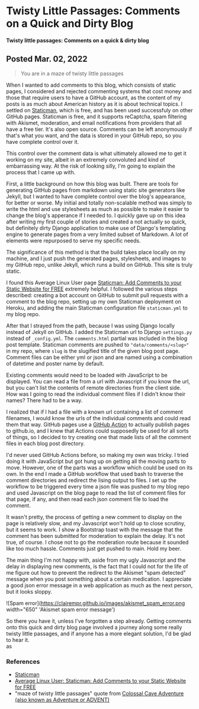 # Twisty Little Passages: Comments on a Quick and Dirty Blog

#### Twisty little passages: Comments on a quick & dirty blog  

## Posted Mar. 02, 2022

> You are in a maze of twisty little passages

When I wanted to add comments to this blog, which consists of static pages, I considered and rejected commenting systems that cost money and those that require users to have a GitHub account, as the content of my posts is as much about American history as it is about technical topics. I settled on <a href="https://staticman.net/">Staticman</a>, which is free, and has been used successfuly on other GitHub pages. Staticman is free, and it supports reCaptcha, spam filtering with Akismet, moderation, and email notifications from providers that all have a free tier. It's also open source. Comments can be left anonymously if that's what you want, and the data is stored in your GitHub repo, so you have complete control over it.   

This control over the comment data is what ultimately allowed me to get it working on my site, albeit in an extremely convoluted and kind of embarrassing way. At the risk of looking silly, I'm going to explain the process that I came up with.  

First, a little background on how this blog was built. There are tools for generating GitHub pages from markdown using static site generators like Jekyll, but I wanted to have complete control over the blog's appearance, for better or worse. My initial and totally non-scalable method was simply to write the html and use stylesheets as much as possible to make it easier to change the blog's apperance if I needed to. I quickly gave up on this idea after writing my first couple of stories and created a not actually so quick, but definitely dirty Django application to make use of Django's templating engine to generate pages from a very limited subset of Markdown. A lot of elements were repurposed to serve my specific needs.  

The significance of this method is that the build takes place locally on my machine, and I just push the generated pages, stylesheets, and images to my GitHub repo, unlike Jekyll, which runs a build on GitHub. This site is truly static.   

I found this Average Linux User page <a href="https://averagelinuxuser.com/staticman-comments/">Staticman: Add Comments to your Static Website for FREE</a> extremely helpful. I followed the various steps described: creating a bot account on GitHub to submit pull requests with a comment to the blog repo, setting up my own Staticman deployment on Heroku, and adding the main Staticman configuration file `staticman.yml` to my blog repo.   

After that I strayed from the path, because I was using Django locally instead of Jekyll on GitHub. I added the Staticman url to Django `settings.py` instead of `_config.yml`. The `comments.html` partial was included in the blog post template. Staticman comments are pushed to `"data/comments/<slug>"` in my repo, where `slug` is the slugified title of the given blog post page. Comment files can be either yml or json and are named using a combination of datetime and poster name by default.  

Existing comments would need to be loaded with JavaScript to be displayed. You can read a file from a url with Javascript if you know the url, but you can't list the contents of remote directories from the client side. How was I going to read the individual comment files if I didn't know their names? There had to be a way.  

I realized that if I had a file with a known url containing a list of comment filenames, I would know the urls of the individual comments and could read them that way. GitHub pages use a <a href="https://docs.github.com/en/actions">GitHub Action</a> to actually publish pages to github.io, and I knew that Actions could supposedly be used for all sorts of things, so I decided to try creating one that made lists of all the comment files in each blog post directory.  

I'd never used GitHub Actions before, so making my own was tricky. I tried doing it with JavaScript but got hung up on getting all the moving parts to move. However, one of the parts was a workflow which could be used on its own. In the end I made a GitHub workflow that used bash to traverse the comment directories and redirect the lising output to files. I set up the workflow to be triggered every time a json file was pushed to my blog repo and used Javascript on the blog page to read the list of comment files for that page, if any, and then read each json comment file to load the comment.  

It wasn't pretty, the process of getting a new comment to display on the page is relatively slow, and my Javascript won't hold up to close scrutiny, but it seems to work. I show a Bootstrap toast with the message that the comment has been submitted for moderation to explain the delay. It's not true, of course. I chose not to go the moderation route because it sounded like too much hassle. Comments just get pushed to main. Hold my beer.  

The main thing I'm not happy with, aside from my ugly Javascript and the delay in displaying new comments, is the fact that I could not for the life of me figure out how to prevent the redirect to the Akismet "spam detected" message when you post something about a certain medication. I appreciate a good json error message in a web application as much as the next person, but it looks sloppy.  

![Spam error](https://clairempr.github.io/images/akismet_spam_error.png width="650" 'Akismet spam error message')

So there you have it, unless I've forgotten a step already. Getting comments onto this quick and dirty blog page involved a journey along some really twisty little passages, and if anyone has a more elegant solution, I'd be glad to hear it.  
as 

### References
- <a href="https://staticman.net/">Staticman</a>
- <a href="https://averagelinuxuser.com/staticman-comments/">Average Linux User: Staticman: Add Comments to your Static Website for FREE</a>
- "maze of twisty little passages" quote from <a href="https://en.wikipedia.org/wiki/Colossal_Cave_Adventure">Colossal Cave Adventure (also known as Adventure or ADVENT)</a> 
